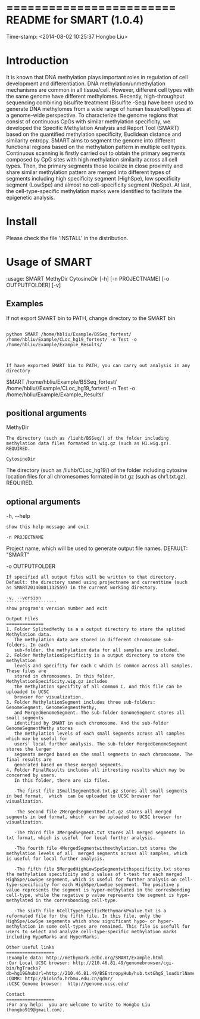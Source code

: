 ========================
README for SMART (1.0.4)
========================
Time-stamp: <2014-08-02 10:25:37 Hongbo Liu>

Introduction
============

It is known that DNA methylation plays important roles in regulation
of cell development and differentiation. DNA methylation/unmethylation
mechanisms are common in all tissue/cell. However, different cell 
types with the same genome have different methylomes. Recently,
high-throughput sequencing combining bisulfite treatment (Bisulfite
-Seq) have been used to generate DNA methylomes from a wide range of
human tissue/cell types at a genome-wide perspective. To characterize
the genome regions that consist of continuous CpGs with similar 
methylation specificity, we developed the Specific Methylation Analysis
and Report Tool (SMART) based on the quantified methylation specificity,
Euclidean distance and similarity entropy. SMART aims to segment the 
genome into different functional regions based on the methylation
pattern in multiple cell types. Continuous scanning is firstly carried
out to obtain the primary segments composed by CpG sites with high 
methylation similarity across all cell types. Then, the primary segments
those localize in close proximity and share similar methylation pattern
are merged into different types of segments including high specificity 
segment (HighSpe), low specificity segment (LowSpe) and almost no 
cell-specificity segment (NoSpe). At last, the cell-type-specific 
methylation marks were identified to facilitate the epigenetic analysis.

Install
=======

Please check the file 'INSTALL' in the distribution.

Usage of SMART
==============

:usage: SMART MethyDir CytosineDir [-h] [-n PROJECTNAME] [-o OUTPUTFOLDER] [-v]  

Examples
-----------------------
If not export SMART bin to PATH, change directory to the SMART bin
````````````````````````````````````````````````````````````````````````````````````````````````````````````````````

python SMART /home/hbliu/Example/BSSeq_fortest/ /home/hbliu/Example/CLoc_hg19_fortest/ -n Test -o /home/hbliu/Example/Example_Results/



If have exported SMART bin to PATH, you can carry out analysis in any directory
````````````````````````````````````````````````````````````````````````````````````````````````````````````````````````````````

SMART /home/hbliu/Example/BSSeq_fortest/ /home/hbliu//Example/CLoc_hg19_fortest/ -n Test -o /home/hbliu/Example/Example_Results/

positional arguments
-----------------------
MethyDir
```````````````
The directory (such as /liuhb/BSSeq/) of the folder including methylation data files formated in wig.gz (such as H1.wig.gz). REQUIRED.

CytosineDir
``````````````````
The directory (such as /liuhb/CLoc_hg19/) of the folder including cytosine location files for all chromesomes formated in txt.gz (such as chr1.txt.gz). REQUIRED.

optional arguments
----------------------
-h, --help
``````````````````
show this help message and exit

-n PROJECTNAME
`````````````````````````````
Project name, which will be used to generate output file names. DEFAULT: "SMART"

-o OUTPUTFOLDER
````````````````````````````````
If specified all output files will be written to that directory. Default: the directory named using projectname and currenttime (such as SMART20140801132559) in the current working directory.

-v, --version
```````````````````
show program's version number and exit

Output Files 
==============
1. Folder SplitedMethy is a a output directory to store the splited Methylation data.
   The methylation data are stored in different chromosome sub-folders. In each
   sub-folder, the methylation data for all samples are included. 
2. Folder MethylationSpecificity is a output directory to store the methylation
   levels and specifity for each C which is common across all samples. These files are
   stored in chromosomes. In this folder, MethylationSpecificity.wig.gz includes
   the methylation specifity of all common C. And this file can be uploaded to UCSC
   browser for visualization.
3. Folder MethylationSegment includes three sub-folders: GenomeSegment, GenomeSegmentMethy,
   and MergedGenomeSegment. The sub-folder GenomeSegment stores all small segments
   identified by SMART in each chromosome. And the sub-folder GenomeSegmentMethy stores
   the methylation levels of each small segments across all samples which may be useful for
   users' local further analysis. The sub-folder MergedGenomeSegment stores the larger 
   segments merged based on the small segments in each chromosome. The final results are
   generated based on these merged segments.
4. Folder FinalResults includes all intresting results which may be concerned by users.
   In this folder, there are six files. 

   -The first file 1SmallSegmentBed.txt.gz stores all small segments in bed format,  which  can be uploaded to UCSC browser for visualization.

   -The second file 2MergedSegmentBed.txt.gz stores all merged segments in bed format, which  can be uploaded to UCSC browser for visualization.

   -The third file 3MergedSegment.txt stores all merged segments in txt format, which is useful  for local further analysis.

   -The fourth file 4MergedSegmentwithmethylation.txt stores the methylation levels of all  merged segments across all samples, which is useful for local further analysis.

   -The fifth file 5MergedHighLowSpeSegmentwithspecificity.txt stores the methylation specificity and p values of t-test for each merged HighSpe/LowSpe segement, which is useful for further analysis on cell-type-specificity for each HighSpe/LowSpe segement. The positive p value represents the segment is hyper-methylated in the corresbonding cell-type, while the negative p value represents the segment is hypo-methylated in the corresbonding cell-type.

   -The sixth file 6CellTypeSpecificMethymarkPvalue.txt is a reformated file for the fifth file. In this file, only the HighSpe/LowSpe segements which show significant hypo- or hyper-methylation in some cell-types are remained. This file is usefull for users to select and analyze cell-type-specific methylation marks including HypoMarks and HyperMarks.

Other useful links
==================
:Example data: http://methymark.edbc.org/SMART/Example.html
:Our Local UCSC browser: http://210.46.81.49/genomebrowser/cgi-bin/hgTracks?db=hg19&hubUrl=http://210.46.81.49/BSEntropyHub/hub.txt&hgS_loadUrlName=http://210.46.81.49/BSEntropyHub/MySessions/BSSeq_SupEnhancer
:QDMR: http://bioinfo.hrbmu.edu.cn/qdmr/
:UCSC Genome browser:  http://genome.ucsc.edu/

Contact 
==================
:For any help:  you are welcome to write to Hongbo Liu (hongbo919@gmail.com).
